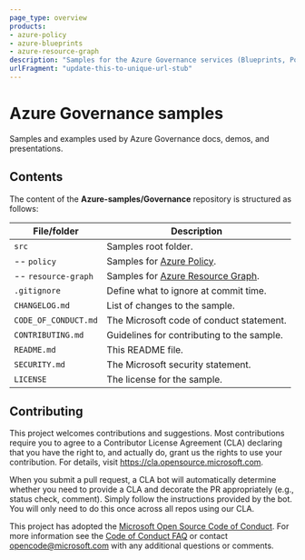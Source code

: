 ```yaml
---
page_type: overview
products:
- azure-policy
- azure-blueprints
- azure-resource-graph
description: "Samples for the Azure Governance services (Blueprints, Policy, Resource Graph, etc.)"
urlFragment: "update-this-to-unique-url-stub"
---
```


# Azure Governance samples

Samples and examples used by Azure Governance docs, demos, and presentations.

## Contents

The content of the **Azure-samples/Governance** repository is structured as follows:

| File/folder          | Description                                |
|----------------------|--------------------------------------------|
| `src`                | Samples root folder.                       |
| -- `policy`          | Samples for [Azure Policy](https://learn.microsoft.com/azure/governance/policy/). |
| -- `resource-graph`  | Samples for [Azure Resource Graph](https://docs.microsoft.com/azure/governance/resource-graph). |
| `.gitignore`         | Define what to ignore at commit time.      |
| `CHANGELOG.md`       | List of changes to the sample.             |
| `CODE_OF_CONDUCT.md` | The Microsoft code of conduct statement.   |
| `CONTRIBUTING.md`    | Guidelines for contributing to the sample. |
| `README.md`          | This README file.                          |
| `SECURITY.md`        | The Microsoft security statement.          |
| `LICENSE`            | The license for the sample.                |

## Contributing

This project welcomes contributions and suggestions. Most contributions require you to agree to a
Contributor License Agreement (CLA) declaring that you have the right to, and actually do, grant us
the rights to use your contribution. For details, visit https://cla.opensource.microsoft.com.

When you submit a pull request, a CLA bot will automatically determine whether you need to provide a
CLA and decorate the PR appropriately (e.g., status check, comment). Simply follow the instructions
provided by the bot. You will only need to do this once across all repos using our CLA.

This project has adopted the [Microsoft Open Source Code of Conduct](https://opensource.microsoft.com/codeofconduct/).
For more information see the [Code of Conduct FAQ](https://opensource.microsoft.com/codeofconduct/faq/)
or contact [opencode@microsoft.com](mailto:opencode@microsoft.com) with any additional questions or
comments.
